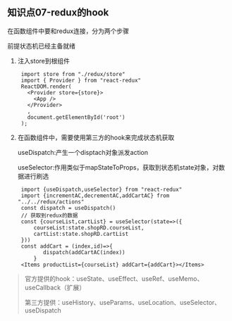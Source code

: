 ## 知识点07-redux的hook

在函数组件中要和redux连接，分为两个步骤

前提状态机已经主备就绪

1. 注入store到根组件

   ```
    import store from "./redux/store"
    import { Provider } from "react-redux"
    ReactDOM.render(
      <Provider store={store}>
        <App />
      </Provider>
      ,
      document.getElementById('root')
    );
   ```

2. 在函数组件中，需要使用第三方的hook来完成状态机获取

   useDispatch:产生一个disptach对象派发action

   useSelector:作用类似于mapStateToProps，获取到状态机state对象，对数据进行刷选

   ```
    import {useDispatch,useSelector} from "react-redux"
    import {incrementAC,decrementAC,addCartAC} from "../../redux/actions"
    const dispatch = useDispatch()
    // 获取到redux的数据
    const {courseList,cartList} = useSelector(state=>({
        courseList:state.shopRD.courseList,
        cartList:state.shopRD.cartList
    }))
    const addCart = (index,id)=>{
           dispatch(addCartAC(index))
        }
    <Items productList={courseList} addCart={addCart}></Items>
   ```

> 官方提供的hook：useState、useEffect、useRef、useMemo、useCallback（扩展）
>
> 第三方提供：useHistory、useParams、useLocation、useSelector、useDispatch